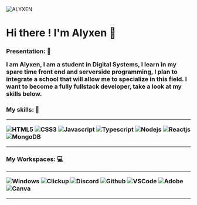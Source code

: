 <img alt="ALYXEN" src="https://i88.servimg.com/u/f88/20/09/25/40/test10.jpg"/>

# Hi there ! I'm Alyxen 👋

<h3> Presentation: 📌

I am Alyxen, I am a student in Digital Systems, I learn in my spare time front end and serverside programming, I plan to integrate a school that will allow me to specialize in this field. I want to become a fully fullstack developer, take a look at my skills below.

<h3> My skills: 🔧
  
____  

<img alt="HTML5" src="https://img.shields.io/badge/html5-orange.svg?style=for-the-badge&logo=html5&logoColor=white"/>
<img alt="CSS3" src="https://img.shields.io/badge/css3-blue.svg?style=for-the-badge&logo=css3&logoColor=white"/>
<img alt="Javascript" src="https://img.shields.io/badge/Javascript-yellow.svg?style=for-the-badge&logo=javascript&logoColor=white"/>
<img alt="Typescript" src="https://img.shields.io/badge/typescript-blue.svg?style=for-the-badge&logo=typescript&logoColor=white"/>
<img alt="Nodejs" src="https://img.shields.io/badge/NODE.JS-green.svg?style=for-the-badge&logo=node.js&logoColor=white"/>
<img alt="Reactjs" src="https://img.shields.io/badge/NEW !-react.JS-blueviolet.svg?style=for-the-badge&logo=react&logoColor=white"/>
<img alt="MongoDB" src="https://img.shields.io/badge/Mongodb-sucess.svg?style=for-the-badge&logo=mongodb&logoColor=white"/>

____
<h3> My Workspaces: 💻
  
____

<img alt="Windows" src="https://img.shields.io/badge/windows 10 PRO-blue.svg?style=for-the-badge&logo=windows&logoColor=white"/>
<img alt="Clickup" src="https://img.shields.io/badge/CLickup-magenta.svg?style=for-the-badge&logo=clickup&logoColor=white"/>
<img alt="Discord" src="https://img.shields.io/badge/Discord-8181F7.svg?style=for-the-badge&logo=discord&logoColor=white"/>
<img alt="Github" src="https://img.shields.io/badge/Github-black.svg?style=for-the-badge&logo=github&logoColor=white"/>
<img alt="VSCode" src="https://img.shields.io/badge/VSCODE-blue.svg?style=for-the-badge&logo=visual studio code&logoColor=white"/>
<img alt="Adobe" src="https://img.shields.io/badge/Adobe-red.svg?style=for-the-badge&logo=adobe&logoColor=white"/>
<img alt="Canva" src="https://img.shields.io/badge/Canva-yellowgreen.svg?style=for-the-badge&logo=canva&logoColor=white"/>

____





